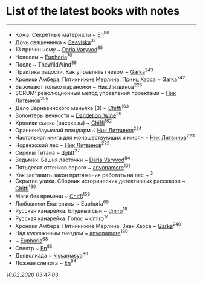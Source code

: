 # List of the latest books with notes
---

* Кожа. Секретные материалы ~ [En](users/333/333646551-vkontakte)<sup>86</sup>
* Дочь священника ~ [Beaviska](users/102/10202544960024508-facebook)<sup>37</sup>
* 13 причин чому ~ [Daria Varyvod](users/829/829893410524253-facebook)<sup>85</sup>
* Новеллы ~ [Euphoria](users/106/106304994652616315178-google)<sup>70</sup>
* После ~ [TheWildWind](users/262/262062207519652-facebook)<sup>38</sup>
* Практика радости. Как управлять гневом ~ [Garka](users/115/115753719718250012620-google)<sup>243</sup>
* Хроники Амбера. Пятикнижие Мерлина. Принц Хаоса ~ [Garka](users/115/115753719718250012620-google)<sup>242</sup>
* Выживают только параноики ~ [Ник Литвинов](users/241/241974816-vkontakte)<sup>226</sup>
* SCRUM: революционный метод управления проектами ~ [Ник Литвинов](users/241/241974816-vkontakte)<sup>225</sup>
* Дело Варнавинского маньяка (3) ~ [Chiffi](users/105/105831994080785626680-google)<sup>163</sup>
* Волонтёры вечности ~ [Dandelion_Wine](users/586/58602788-vkontakte)<sup>29</sup>
* Хроники сыска (рассказы) ~ [Chiffi](users/105/105831994080785626680-google)<sup>162</sup>
* Ораниенбаумский плацдарм ~ [Ник Литвинов](users/241/241974816-vkontakte)<sup>224</sup>
* Настольная книга для монашествующих и мирян ~ [Ник Литвинов](users/241/241974816-vkontakte)<sup>223</sup>
* Норвежский лес ~ [Ник Литвинов](users/241/241974816-vkontakte)<sup>223</sup>
* Сирены Титана ~ [dghtt](users/233/233860015-vkontakte)<sup>27</sup>
* Ведьмак. Башня ласточки ~ [Daria Varyvod](users/829/829893410524253-facebook)<sup>84</sup>
* Пятьдесят оттенков серого ~ [anvonamore](users/595/5957175-vkontakte)<sup>131</sup>
* Как заставить закон притяжения работать на вас ~ [](users/153/1537586159620888-facebook)<sup>3</sup>
* Скрытие улики. Сборник исторических детективных рассказов ~ [Chiffi](users/105/105831994080785626680-google)<sup>160</sup>
* Маги без времени ~ [Chiffi](users/105/105831994080785626680-google)<sup>159</sup>
* Любовники Екатерины ~ [Euphoria](users/106/106304994652616315178-google)<sup>69</sup>
* Русская канарейка. Блудный сын ~ [dmiro](users/571/5714115-vkontakte)<sup>18</sup>
* Русская канарейка. Голос ~ [dmiro](users/571/5714115-vkontakte)<sup>17</sup>
* Хроники Амбера. Пятикнижие Мерлина. Знак Хаоса ~ [Garka](users/115/115753719718250012620-google)<sup>240</sup>
* Над кукушкиным гнездом ~ [anvonamore](users/595/5957175-vkontakte)<sup>130</sup>
*  ~ [Euphoria](users/106/106304994652616315178-google)<sup>68</sup>
* Спектр ~ [En](users/333/333646551-vkontakte)<sup>85</sup>
* Дьяволиада ~ [kissamasya](users/684/68439978-vkontakte)<sup>80</sup>
* Ложная слепота ~ [En](users/333/333646551-vkontakte)<sup>84</sup>


_10.02.2020 03:47:03_
